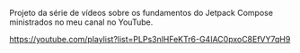 Projeto da série de vídeos sobre os fundamentos do Jetpack Compose ministrados no meu canal no YouTube.

https://youtube.com/playlist?list=PLPs3nlHFeKTr6-G4IAC0pxoC8EfVY7qH9
